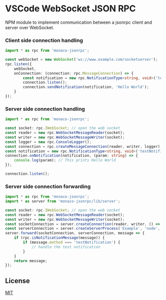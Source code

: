 # VSCode WebSocket JSON RPC
NPM module to implement communication between a jsonrpc client and server over WebSocket.

### Client side connection handling
```ts
import * as rpc from 'monaco-jsonrpc';

const webSocket = new WebSocket('ws://www.example.com/socketserver');
rpc.listen({
    webSocket,
    onConnection: (connection: rpc.MessageConnection) => {
        const notification = new rpc.NotificationType<string, void>('testNotification');
        connection.listen();
        connection.sendNotification(notification, 'Hello World');
    }
});
```

### Server side connection handling
```ts
import * as rpc from 'monaco-jsonrpc';

const socket: rpc.IWebSocket; // open the web socket
const reader = new rpc.WebSocketMessageReader(socket);
const writer = new rpc.WebSocketMessageWriter(socket);
const logger = new rpc.ConsoleLogger();
const connection = rpc.createMessageConnection(reader, writer, logger);
const notification = new rpc.NotificationType<string, void>('testNotification');
connection.onNotification(notification, (param: string) => {
	console.log(param); // This prints Hello World
});

connection.listen();
```

### Server side connection forwarding
```ts
import * as rpc from 'monaco-jsonrpc';
import * as server from 'monaco-jsonrpc/lib/server';

const socket: rpc.IWebSocket; // open the web socket
const reader = new rpc.WebSocketMessageReader(socket);
const writer = new rpc.WebSocketMessageWriter(socket);
const socketConnection = server.createConnection(reader, writer, () => socket.dispose())
const serverConnection = server.createServerProcess('Example', 'node', ['example.js']);
server.forward(socketConnection, serverConnection, message => {
    if (rpc.isNotificationMessage(message)) {
        if (message.method === 'testNotification') {
            // handle the test notification
        }
    }
    return message;
});
```

## License
[MIT](https://github.com/layline-io/monaco-jsonrpc/blob/master/License.txt)
